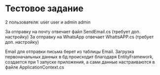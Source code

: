 # Тестовое задание
2 пользователя: 
user user и admin admin

За отправку на почту отвечает файл SendEmail.cs (требует доп. настройку)
За отправку на WhatsApp отвечает WhattsAPP.cs (требует доп. настройку)

Email для отправки письма берет из таблицы Email.
Загрузка первоначальных данных в бд происходит благодаря EntityFramework, создается при 1 запуске приложения, а сами данные настраиваются в файле ApplicationContext.cs
